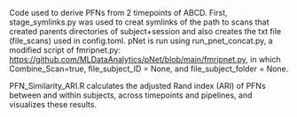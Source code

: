 Code used to derive PFNs from 2 timepoints of ABCD. 
First, stage_symlinks.py was used to creat symlinks of the path to scans that created parents directories of subject+session and also creates the txt file (file_scans) used in config.toml.
pNet is run using run_pnet_concat.py, a modified script of fmripnet.py: https://github.com/MLDataAnalytics/pNet/blob/main/fmripnet.py, in which Combine_Scan=true, file_subject_ID = None, and file_subject_folder = None.

PFN_Similarity_ARI.R calculates the adjusted Rand index (ARI) of PFNs between and within subjects, across timepoints and pipelines, and visualizes these results.
